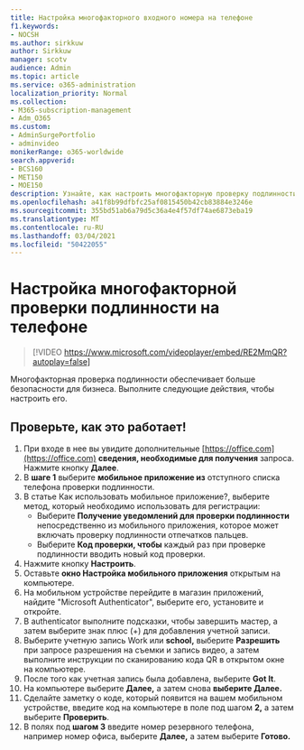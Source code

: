 ```yaml
---
title: Настройка многофакторного входного номера на телефоне
f1.keywords:
- NOCSH
ms.author: sirkkuw
author: Sirkkuw
manager: scotv
audience: Admin
ms.topic: article
ms.service: o365-administration
localization_priority: Normal
ms.collection:
- M365-subscription-management
- Adm_O365
ms.custom:
- AdminSurgePortfolio
- adminvideo
monikerRange: o365-worldwide
search.appverid:
- BCS160
- MET150
- MOE150
description: Узнайте, как настроить многофакторную проверку подлинности на телефоне.
ms.openlocfilehash: a41f8b99dfbfc25af0815450b42cb83884e3246e
ms.sourcegitcommit: 355bd51ab6a79d5c36a4e4f57df74ae6873eba19
ms.translationtype: MT
ms.contentlocale: ru-RU
ms.lasthandoff: 03/04/2021
ms.locfileid: "50422055"
---
```

# <a name="set-up-multi-factor-authentication-on-your-phone"></a>Настройка многофакторной проверки подлинности на телефоне

> [!VIDEO https://www.microsoft.com/videoplayer/embed/RE2MmQR?autoplay=false]

Многофакторная проверка подлинности обеспечивает больше безопасности для бизнеса. Выполните следующие действия, чтобы настроить его.

## <a name="try-it"></a>Проверьте, как это работает!

1. При входе в нее вы увидите дополнительные [https://office.com](https://office.com) **сведения, необходимые для получения** запроса. Нажмите кнопку **Далее**.
1. В **шаге 1** выберите **мобильное приложение из** отступного списка телефона проверки подлинности. 
1. В статье Как использовать мобильное приложение?, выберите метод, который необходимо использовать для регистрации:
    - Выберите **Получение уведомлений для проверки подлинности** непосредственно из мобильного приложения, которое может включать проверку подлинности отпечатков пальцев.
    - Выберите **Код проверки, чтобы** каждый раз при проверке подлинности вводить новый код проверки.
1. Нажмите кнопку **Настроить**.
1. Оставьте **окно Настройка мобильного приложения** открытым на компьютере.
1. На мобильном устройстве перейдите в магазин приложений, найдите "Microsoft Authenticator", выберите его, установите и откройте.
1. В authenticator выполните подсказки, чтобы завершить мастер, а затем выберите знак плюс (+) для добавления учетной записи.
1. Выберите учетную запись Work или **school,** выберите **Разрешить** при запросе разрешения на съемки и запись видео, а затем выполните инструкции по сканированию кода QR в открытом окне на компьютере.
1. После того как учетная запись была добавлена, выберите **Got It**.
1. На компьютере выберите **Далее,** а затем снова **выберите Далее.**
1. Сделайте заметку о коде, который появится на вашем мобильном устройстве, введите код на компьютере в поле под шагом **2,** а затем выберите **Проверить**.
1. В полях под **шагом 3** введите номер резервного телефона, например номер офиса, выберите **Далее,** а затем выберите **Готово.**